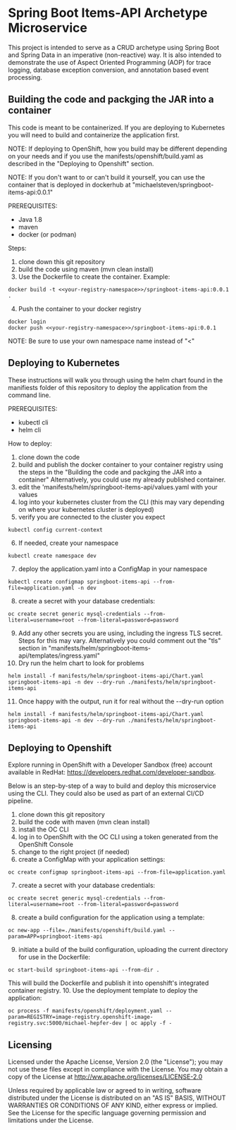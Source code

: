 # Spring Boot Items-API Archetype Microservice

This project is intended to serve as a CRUD archetype using Spring Boot and Spring Data in an imperative (non-reactive) way. It is also intended to demonstrate the use of Aspect Oriented Programming (AOP) for trace logging, database exception conversion, and annotation based event processing.

## Building the code and packging the JAR into a container

This code is meant to be containerized. If you are deploying to Kubernetes you will need to build and containerize the application first.

NOTE: If deploying to OpenShift, how you build may be different depending on your needs and if you use the manifests/openshift/build.yaml as described in the "Deploying to Openshift" section.

NOTE: If you don't want to or can't build it yourself, you can use the container that is deployed in dockerhub at "michaelsteven/springboot-items-api:0.0.1"

PREREQUISITES:

- Java 1.8
- maven
- docker (or podman)

Steps:

1. clone down this git repository
2. build the code using maven (mvn clean install)
3. Use the Dockerfile to create the container. Example:

```
docker build -t <<your-registry-namespace>>/springboot-items-api:0.0.1 .
```

4. Push the container to your docker registry

```
docker login
docker push <<your-registry-namespace>>/springboot-items-api:0.0.1
```

NOTE: Be sure to use your own namespace name instead of "<<your-registry-namespace>"

## Deploying to Kubernetes

These instructions will walk you through using the helm chart found in the manifiests folder of this repository to deploy the application from the command line.

PREREQUISITES:

- kubectl cli
- helm cli

How to deploy:

1. clone down the code
2. build and publish the docker container to your container registry using the steps in the "Building the code and packging the JAR into a container"
   Alternatively, you could use my already published container.
3. edit the 'manifests/helm/springboot-items-api/values.yaml with your values
4. log into your kubernetes cluster from the CLI (this may vary depending on where your kubernetes cluster is deployed)
5. verify you are connected to the cluster you expect

```
kubectl config current-context
```

6. If needed, create your namespace

```
kubectl create namespace dev
```

7. deploy the application.yaml into a ConfigMap in your namespace

```
kubectl create configmap springboot-items-api --from-file=application.yaml -n dev
```

8. create a secret with your database credentials:

```
oc create secret generic mysql-credentials --from-literal=username=root --from-literal=password=password
```

9. Add any other secrets you are using, including the ingress TLS secret. Steps for this may vary. Alternatively you could comment out the "tls" section in "manifests/helm/springboot-items-api/templates/ingress.yaml"
10. Dry run the helm chart to look for problems

```
helm install -f manifests/helm/springboot-items-api/Chart.yaml springboot-items-api -n dev --dry-run ./manifests/helm/springboot-items-api
```

11. Once happy with the output, run it for real without the --dry-run option

```
helm install -f manifests/helm/springboot-items-api/Chart.yaml springboot-items-api -n dev --dry-run ./manifests/helm/springboot-items-api
```

## Deploying to Openshift

Explore running in OpenShift with a Developer Sandbox (free) account available in RedHat: https://developers.redhat.com/developer-sandbox.

Below is an step-by-step of a way to build and deploy this microservice using the CLI. They could also be used as part of an external CI/CD pipeline.

1. clone down this git repository
2. build the code with maven (mvn clean install)
3. install the OC CLI
4. log in to OpenShift with the OC CLI using a token generated from the OpenShift Console
5. change to the right project (if needed)
6. create a ConfigMap with your application settings:

```
oc create configmap springboot-items-api --from-file=application.yaml
```

7. create a secret with your database credentials:

```
oc create secret generic mysql-credentials --from-literal=username=root --from-literal=password=password
```

8. create a build configuration for the application using a template:

```
oc new-app --file=./manifests/openshift/build.yaml --param=APP=springboot-items-api
```

9. initiate a build of the build configuration, uploading the current directory for use in the Dockerfile:

```
oc start-build springboot-items-api --from-dir .
```

This will build the Dockerfile and publish it into openshift's integrated container registry. 10. Use the deployment template to deploy the application:

```
oc process -f manifests/openshift/deployment.yaml --param=REGISTRY=image-registry.openshift-image-registry.svc:5000/michael-hepfer-dev | oc apply -f -
```

## Licensing

Licensed under the Apache License, Version 2.0 (the "License"); you may not use these files except in compliance with the License. You may obtain a copy of the License at http://ww.apache.org/licenses/LICENSE-2.0

Unless required by applicable law or agreed to in writing, software distributed under the License is distributed on an "AS IS" BASIS, WITHOUT WARRANTIES OR CONDITIONS OF ANY KIND, either express or implied. See the License for the specific language governing permission and limitations under the License.
